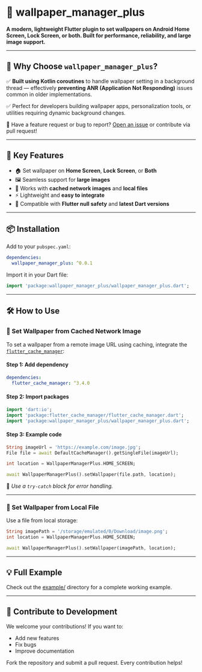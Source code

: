 # 📱 wallpaper\_manager\_plus

**A modern, lightweight Flutter plugin to set wallpapers on Android Home Screen, Lock Screen, or both. Built for performance, reliability, and large image support.**

---

## 🔔 Why Choose `wallpaper_manager_plus`?


✅ **Built using Kotlin coroutines** to handle wallpaper setting in a background thread — effectively **preventing ANR (Application Not Responding)** issues common in older implementations.

✅ Perfect for developers building wallpaper apps, personalization tools, or utilities requiring dynamic background changes.

📣 Have a feature request or bug to report? [Open an issue](https://github.com/your_repo_url/issues) or contribute via pull request!

---

## 🚀 Key Features

* 🏠 Set wallpaper on **Home Screen**, **Lock Screen**, or **Both**
* 🖼️ Seamless support for **large images**
* 💾 Works with **cached network images** and **local files**
* ⚡ Lightweight and **easy to integrate**
* 🔄 Compatible with **Flutter null safety** and **latest Dart versions**

---

## 📦 Installation

Add to your `pubspec.yaml`:

```yaml
dependencies:
  wallpaper_manager_plus: ^0.0.1
```

Import it in your Dart file:

```dart
import 'package:wallpaper_manager_plus/wallpaper_manager_plus.dart';
```

---

## 🛠️ How to Use

### 🔹 Set Wallpaper from Cached Network Image

To set a wallpaper from a remote image URL using caching, integrate the [`flutter_cache_manager`](https://pub.dev/packages/flutter_cache_manager):

#### Step 1: Add dependency

```yaml
dependencies:
  flutter_cache_manager: ^3.4.0
```

#### Step 2: Import packages

```dart
import 'dart:io';
import 'package:flutter_cache_manager/flutter_cache_manager.dart';
import 'package:wallpaper_manager_plus/wallpaper_manager_plus.dart';
```

#### Step 3: Example code

```dart
String imageUrl = 'https://example.com/image.jpg';
File file = await DefaultCacheManager().getSingleFile(imageUrl);

int location = WallpaperManagerPlus.HOME_SCREEN;

await WallpaperManagerPlus().setWallpaper(file.path, location);
```

📌 *Use a `try-catch` block for error handling.*

---

### 🔹 Set Wallpaper from Local File

Use a file from local storage:

```dart
String imagePath = '/storage/emulated/0/Download/image.png';
int location = WallpaperManagerPlus.HOME_SCREEN;

await WallpaperManagerPlus().setWallpaper(imagePath, location);
```

---

## 💡 Full Example

Check out the [example/](example) directory for a complete working example.

---

## 🤝 Contribute to Development

We welcome your contributions! If you want to:

* Add new features
* Fix bugs
* Improve documentation

Fork the repository and submit a pull request. Every contribution helps!
